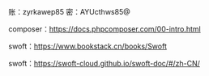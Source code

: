 账：zyrkawep85 密：AYUcthws85@

composer：https://docs.phpcomposer.com/00-intro.html

swoft：https://www.bookstack.cn/books/Swoft 

swoft：https://swoft-cloud.github.io/swoft-doc/#/zh-CN/
